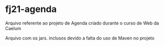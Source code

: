 # fj21-agenda
Arquivo referente ao projeto de Agenda criado durante o curso de Web da Caelum

Arquivo com os jars. inclusos devido a falta do uso de Maven no projeto
